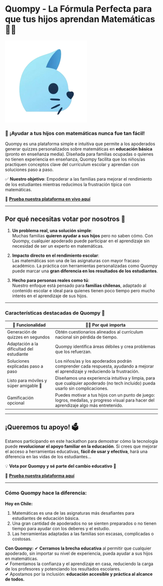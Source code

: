 # **Quompy** - La Fórmula Perfecta para que tus hijos aprendan Matemáticas 🚀🧠  

![quompy logo](./favicon.png)

### 🚀 **¡Ayudar a tus hijos con matemáticas nunca fue tan fácil!**
Quompy es una plataforma simple e intuitiva que permite a los apoderados generar quizzes personalizados sobre matemáticas en **educación básica** (pronto en enseñanza media). Diseñada para familias ocupadas o quienes no tienen experiencia en enseñanza, Quompy facilita que los niños/as practiquen conceptos clave del currículum escolar y aprendan con soluciones paso a paso.

✅ **Nuestro objetivo**: Empoderar a las familias para mejorar el rendimiento de los estudiantes mientras reducimos la frustración típica con matemáticas.

🔗 [**Prueba nuestra plataforma en vivo aquí**](https://quompy.com)

---

## **Por qué necesitas votar por nosotros 🤝**
1. **Un problema real, una solución simple**:  
   Muchas familias **quieren ayudar a sus hijos** pero no saben cómo. Con Quompy, cualquier apoderado puede participar en el aprendizaje sin necesidad de ser un experto en matemáticas.

2. **Impacto directo en el rendimiento escolar**:  
   Las matemáticas son una de las asignaturas con mayor fracaso académico. La práctica con herramientas personalizadas como Quompy puede marcar una **gran diferencia en los resultados de los estudiantes**.

3. **Hecho para personas reales como tú**:  
   Nuestro enfoque está pensado para **familias chilenas**, adaptado al contenido escolar e ideal para quienes tienen poco tiempo pero mucho interés en el aprendizaje de sus hijos.

---

### **Características destacadas de Quompy 💎**
| 📌 **Funcionalidad**                         | 👩‍🏫 **Por qué importa**                                                                                                                                   |
|--------------------------------------------|----------------------------------------------------------------------------------------------------------------------------------------------------------|
| Generación de quizzes en segundos          | Obtén cuestionarios alineados al currículum nacional sin pérdida de tiempo.                                                                               |
| Adaptación a la dificultad del estudiante  | Quompy identifica áreas débiles y crea problemas que los refuerzan.                                                                                       |
| Soluciones explicadas paso a paso          | Los niños/as y los apoderados podrán comprender cada respuesta, ayudando a mejorar el aprendizaje y reduciendo la frustración.                            |
| Listo para móviles y súper amigable 🎯     | Diseñamos una experiencia intuitiva y limpia, para que cualquier apoderado (no tech incluido) pueda usarlo sin complicaciones.                           |
| Gamificación opcional                      | Puedes motivar a tus hijos con un punto de juego: logros, medallas, y progreso visual para hacer del aprendizaje algo más entretenido.                     |

---

## **¡Queremos tu apoyo! 🗳️**
Estamos participando en este hackathon para demostrar cómo la tecnología puede **revolucionar el apoyo familiar en la educación**. Si crees que mejorar el acceso a herramientas educativas, **fácil de usar y efectiva**, hará una diferencia en las vidas de los estudiantes…

💡 **Vota por Quompy y sé parte del cambio educativo** 🚀

🔗 [**Prueba nuestra plataforma aquí**](https://quompy.com)  

---

### **Cómo Quompy hace la diferencia:**
**Hoy en Chile:**
1. Matemáticas es una de las asignaturas más desafiantes para estudiantes de educación básica.
2. Una gran cantidad de apoderados no se sienten preparados o no tienen tiempo para ayudar con los deberes y el estudio.
3. Las herramientas adaptadas a las familias son escasas, complicadas o costosas.

**Con Quompy:**
✔ **Cerramos la brecha educativa** al permitir que cualquier apoderado, sin importar su nivel de experiencia, pueda ayudar a sus hijos en matemáticas.  
✔ Fomentamos la confianza y el aprendizaje en casa, reduciendo la carga de los profesores y potenciando los resultados escolares.  
✔ Apostamos por la inclusión: **educación accesible y práctica al alcance de todos.**

